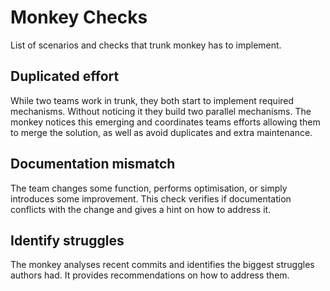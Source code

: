 # Monkey Checks

List of scenarios and checks that trunk monkey has to implement.

## Duplicated effort

While two teams work in trunk, they both start to implement required mechanisms. Without noticing it they build two parallel mechanisms. The monkey notices this emerging and coordinates teams efforts allowing them to merge the solution, as well as avoid duplicates and extra maintenance.

## Documentation mismatch

The team changes some function, performs optimisation, or simply introduces some improvement. This check verifies if documentation conflicts with the change and gives a hint on how to address it.

## Identify struggles

The monkey analyses recent commits and identifies the biggest struggles authors had. It provides recommendations on how to address them.
